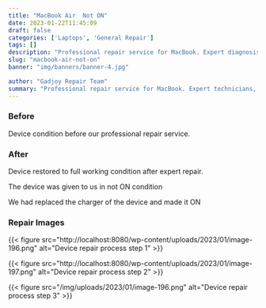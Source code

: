 ```yaml
---
title: "MacBook Air  Not ON"
date: 2023-01-22T11:45:09
draft: false
categories: ['Laptops', 'General Repair']
tags: []
description: "Professional repair service for MacBook. Expert diagnosis and quality repairs in Bangalore."
slug: "macbook-air-not-on"
banner: "img/banners/banner-4.jpg"

author: "Gadjoy Repair Team"
summary: "Professional repair service for MacBook. Expert technicians, quality parts, warranty included."
---
```


### Before

Device condition before our professional repair service.

### After

Device restored to full working condition after expert repair.

The device was given to us in not ON condition

We had replaced the charger of the device and made it ON

### Repair Images

{{< figure src="http://localhost:8080/wp-content/uploads/2023/01/image-196.png" alt="Device repair process step 1" >}}

{{< figure src="http://localhost:8080/wp-content/uploads/2023/01/image-197.png" alt="Device repair process step 2" >}}

{{< figure src="/img/uploads/2023/01/image-196.png" alt="Device repair process step 3" >}}

